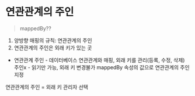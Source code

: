 # 연관관계의 주인
> mappedBy??

1. 양방향 매핑의 규칙: 연관관계의 주인
2. 연관관계의 주인은 외래 키가 있는 곳

* 연관관계 
주인   -  데이터베이스 연관관계와 매핑, 외래 키를 관리(등록, 수정, 삭제)
주인x -  읽기만 가능, 외래 키 변경불가 mappedBy 속성의 값으로 연관관계의 주인 지정

연관관계의 주인 = 외래 키 관리자 선택
